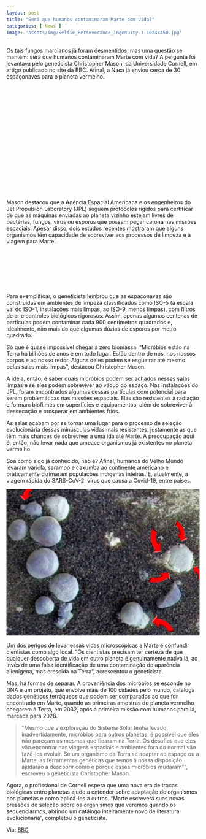 ```yaml
---
layout: post
title: "Será que humanos contaminaram Marte com vida?"
categories: [ News ]
image: 'assets/img/Selfie_Perseverance_Ingenuity-1-1024x450.jpg'
---
```


Os tais fungos marcianos já foram desmentidos, mas uma questão se mantém: será que humanos contaminaram Marte com vida? A pergunta foi levantava pelo geneticista Christopher Mason, da Universidade Cornell, em artigo publicado no site da BBC. Afinal, a Nasa já enviou cerca de 30 espaçonaves para o planeta vermelho.

<!-- QUADRADO -->
<script async src="//pagead2.googlesyndication.com/pagead/js/adsbygoogle.js"></script>
<ins class="adsbygoogle"
style="display:inline-block;width:336px;height:280px"
data-ad-client="ca-pub-2838251107855362"
data-ad-slot="5351066970"></ins>
<script>
(adsbygoogle = window.adsbygoogle || []).push({});
</script>

Mason destacou que a Agência Espacial Americana e os engenheiros do Jet Propulsion Laboratory (JPL) seguem protocolos rígidos para certificar de que as máquinas enviadas ao planeta vizinho estejam livres de bactérias, fungos, vírus ou esporos que possam pegar carona nas missões espaciais. Apesar disso, dois estudos recentes mostraram que alguns organismos têm capacidade de sobreviver aos processos de limpeza e à viagem para Marte.

<!-- MINI ANÚNCIO -->
<script async src="//pagead2.googlesyndication.com/pagead/js/adsbygoogle.js"></script>
<!-- Games Root -->
<ins class="adsbygoogle"
style="display:inline-block;width:730px;height:95px"
data-ad-client="ca-pub-2838251107855362"
data-ad-slot="5351066970"></ins>
<script>
(adsbygoogle = window.adsbygoogle || []).push({});
</script>

Para exemplificar, o geneticista lembrou que as espaçonaves são construídas em ambientes de limpeza classificados como ISO-5 (a escala vai do ISO-1, instalações mais limpas, ao ISO-9, menos limpas), com filtros de ar e controles biológicos rigorosos. Assim, apenas algumas centenas de partículas podem contaminar cada 900 centímetros quadrados e, idealmente, não mais do que algumas dúzias de esporos por metro quadrado.

<!-- RETANGULO LARGO 2 -->
<script async src="//pagead2.googlesyndication.com/pagead/js/adsbygoogle.js"></script>
<ins class="adsbygoogle"
style="display:block; text-align:center;"
data-ad-layout="in-article"
data-ad-format="fluid"
data-ad-client="ca-pub-2838251107855362"
data-ad-slot="8549252987"></ins>
<script>
(adsbygoogle = window.adsbygoogle || []).push({});
</script>

Só que é quase impossível chegar a zero biomassa. “Micróbios estão na Terra há bilhões de anos e em todo lugar. Estão dentro de nós, nos nossos corpos e ao nosso redor. Alguns deles podem se esgueirar até mesmo pelas salas mais limpas”, destacou Christopher Mason.

A ideia, então, é saber quais micróbios podem ser achados nessas salas limpas e se eles podem sobreviver ao vácuo do espaço. Nas instalações do JPL, foram encontrados algumas dessas partículas com potencial para serem problemáticas nas missões espaciais. Elas são resistentes à radiação e formam biofilmes em superfícies e equipamentos, além de sobreviver à dessecação e prosperar em ambientes frios.

As salas acabam por se tornar uma lugar para o processo de seleção evolucionária dessas minúsculas vidas mais resistentes, justamente as que têm mais chances de sobreviver a uma ida até Marte. A preocupação aqui é, então, não levar nada que ameace organismos já existentes no planeta vermelho.

Soa como algo já conhecido, não é? Afinal, humanos do Velho Mundo levaram varíola, sarampo e caxumba ao continente americano e praticamente dizimaram populações indígenas inteiras. E, atualmente, a viagem rápida do SARS-CoV-2, vírus que causa a Covid-19, entre países.

![Fungos em Marte](/assets/img/fungos-marte.jpg)

Um dos perigos de levar essas vidas microscópicas a Marte é confundir cientistas como algo local. “Os cientistas precisam ter certeza de que qualquer descoberta de vida em outro planeta é genuinamente nativa lá, ao invés de uma falsa identificação de uma contaminação de aparência alienígena, mas crescida na Terra”, acrescentou o geneticista.

Mas, há formas de separar. A proveniência dos micróbios se esconde no DNA e um projeto, que envolve mais de 100 cidades pelo mundo, cataloga dados genéticos terráqueos que podem ser comparados ao que for encontrado em Marte, quando as primeiras amostras do planeta vermelho chegarem à Terra, em 2032, após a primeira missão com humanos para lá, marcada para 2028.

> "Mesmo que a exploração do Sistema Solar tenha levado, inadvertidamente, micróbios para outros planetas, é possível que eles não pareçam os mesmos que ficaram na Terra. Os desafios que eles vão encontrar nas viagens espaciais e ambientes fora do normal vão fazê-los evoluir. Se um organismo da Terra se adaptar ao espaço ou a Marte, as ferramentas genéticas que temos à nossa disposição ajudarão a descobrir como e porque esses micróbios mudaram”", escreveu o geneticista Christopher Mason.

Agora, o profissional de Cornell espera que uma nova era de trocas biológicas entre planetas ajude a entender sobre adaptação de organismos nos planetas e como aplicá-los a outros. “Marte escreverá suas novas pressões de seleção sobre os organismos que veremos quando os sequenciarmos, abrindo um catálogo inteiramente novo de literatura evolucionária”, completou o geneticista.

<!-- RETANGULO LARGO -->
<script async src="https://pagead2.googlesyndication.com/pagead/js/adsbygoogle.js"></script>
<!-- Informat -->
<ins class="adsbygoogle"
style="display:block"
data-ad-client="ca-pub-2838251107855362"
data-ad-slot="2327980059"
data-ad-format="auto"
data-full-width-responsive="true"></ins>
<script>
(adsbygoogle = window.adsbygoogle || []).push({});
</script>

Via: [BBC](https://www.bbc.com/future/article/20210510-could-the-perseverance-rover-have-carried-life-to-mars)

<!-- QUADRADO -->
<script async src="//pagead2.googlesyndication.com/pagead/js/adsbygoogle.js"></script>
<ins class="adsbygoogle"
style="display:inline-block;width:336px;height:280px"
data-ad-client="ca-pub-2838251107855362"
data-ad-slot="5351066970"></ins>
<script>
(adsbygoogle = window.adsbygoogle || []).push({});
</script>

